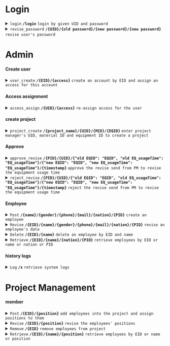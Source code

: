 # Login

<details>
<summary><code>login</code> <code><b>/login</b></code> <code>login by given UID and password</code></summary>

#### Header
| key | value | desciption |
|-----|-------|------------|
|-----|-------|------------|

#### Path Parameters
| key | required | datatype | desciption |
|-----|----------|----------|------------|
|UID|true|string|ID for the user|
|password|true|string|Password for the user|

#### Responses
| http code | content-type | response |
|-----------|--------------|----------|
|200|application/json|{"message": "Login successfully!"}|
|400|application/json|{"message": "Bad request - Invalid UID or password."}|
|500|application/json|{"message": "Server error."}|

</details>

<details>
<summary><code>revise_password</code> <code><b>/{UID}/{old password}/{new password}/{new password}</b></code> <code>revise user's password</code></summary>

<br />New pwd should be different from the old one.

#### Header
| key | value | desciption |
|-----|-------|------------|
|-----|-------|------------|

#### Path Parameters
| key | required | datatype | desciption |
|-----|----------|----------|------------|
|UID|true|string|ID for the user|
|old password|true|string|Old password for the user|
|new password|true|string|New Password for the user|
|new password|true|string|New Password for the user (enter again)|

#### Responses
| http code | content-type | response |
|-----------|--------------|----------|
|200|application/json|{"message": "Revise password successfully!"}|
|400|application/json|{"message": "Bad request - Invalid password."}|
|500|application/json|{"message": "Server error."}|

</details>

# Admin
#### Create user
<details>
<summary><code>user_create</code> <code><b>/{EID}/{access}</b></code> <code>create an account by EID and assign an access for this account </code></summary>

#### Header
| key | value | desciption |
|-----|-------|------------|
|-----|-------|------------|

#### Path Parameters
| key | required | datatype | desciption |
|-----|----------|----------|------------|
|EID|true|string|ID for the employee|
|access|true|string|Access for the user|

#### Responses
| http code | content-type | response |
|-----------|--------------|----------|
|200|application/json|{"message": "Create user successfully!", "UID": "assign_UID", "password": "initial_password"}|
|400|application/json|{"message": "Bad request - Invalid EID or access."}|
|500|application/json|{"message": "Server error."}|

</details>

#### Access assignment
<details>
<summary><code>access_assign</code> <code><b>/{UID}/{access}</b></code> <code>re-assign access for the user </code></summary>

#### Header
| key | value | desciption |
|-----|-------|------------|
|-----|-------|------------|

#### Path Parameters
| key | required | datatype | desciption |
|-----|----------|----------|------------|
|UID|true|string|ID for the user|
|access|true|string|Access for the user|

#### Responses
| http code | content-type | response |
|-----------|--------------|----------|
|200|application/json|{"message": "Re-assign user's access successfully!"}|
|400|application/json|{"message": "Bad request - Invalid UID or access."}|
|500|application/json|{"message": "Server error."}|

</details>

#### create project
<details>
<summary><code>project_create</code> <code><b>/{project_name}/{UID}/{MID}/{EQID}</b></code> <code>enter project manager's UID, material ID and equipment ID to create a project </code></summary>

#### Header
| key | value | desciption |
|-----|-------|------------|
|-----|-------|------------|

#### Path Parameters
| key | required | datatype | desciption |
|-----|----------|----------|------------|
|PName|true|string|Project name|
|UID|true|string|ID for the PM|
|MID|true|string|ID for the material|
|EQID|true|string|ID for the equipment|

#### Responses
| http code | content-type | response |
|-----------|--------------|----------|
|200|application/json|{"message": "Create project successfully!", "PID": "initial PID", "UID": "UID", "material": "list for material", "equipment": "list for equipment"}|
|400|application/json|{"message": "Bad request - Invalid UID or MID or EQID."}|
|500|application/json|{"message": "Server error."}|

</details>

#### Approve
<details>
<summary><code>approve_revise</code> <code><b>/{PID}/{UID}/{"old EQID": "EQID", "old EQ_usageTime": "EQ_usageTime"}/{"new EQID": "EQID", "new EQ_usageTime": "EQ_usageTime"}/{timestamp}</b></code> <code>approve the revise send from PM to revise the equipment usage time </code></summary>

#### Header
| key | value | desciption |
|-----|-------|------------|
|-----|-------|------------|

#### Path Parameters
| key | required | datatype | desciption |
|-----|----------|----------|------------|
|PID|true|string|ID for the project|
|UID|true|string|ID for the PM|
|{"old EQID": "EQID", "old EQ_usageTime": "EQ_usageTime"}|true|json|Old content of the daily record|
|{"new EQID": "EQID", "new EQ_usageTime": "EQ_usageTime"}|true|json|New content of the daily record|
|timestamp|true|timestamp|System produce|

#### Responses
| http code | content-type | response |
|-----------|--------------|----------|
|200|application/json|{"message": "Approve the resive successfully!"}|
|500|application/json|{"message": "Server error."}|

</details>

<details>
<summary><code>reject_revise</code> <code><b>/{PID}/{UID}/{"old EQID": "EQID", "old EQ_usageTime": "EQ_usageTime"}/{"new EQID": "EQID", "new EQ_usageTime": "EQ_usageTime"}/{timestamp}</b></code> <code>reject the revise send from PM to revise the equipment usage time </code></summary>

#### Header
| key | value | desciption |
|-----|-------|------------|
|-----|-------|------------|

#### Path Parameters
| key | required | datatype | desciption |
|-----|----------|----------|------------|
|PID|true|string|ID for the project|
|UID|true|string|ID for the PM|
|{"old EQID": "EQID", "old EQ_usageTime": "EQ_usageTime"}|true|json|Old content of the daily record|
|{"new EQID": "EQID", "new EQ_usageTime": "EQ_usageTime"}|true|json|New content of the daily record|
|timestamp|true|timestamp|System produce|

#### Responses
| http code | content-type | response |
|-----------|--------------|----------|
|200|application/json|{"message": "Approve the resive successfully!"}|
|500|application/json|{"message": "Server error."}|

</details>

#### Employee
<details>
<summary><code>Post</code> <code><b>/{name}/{gender}/{phone}/{mail}/{nation}/{PID}</b></code> <code>create an employee </code></summary>

#### Header
| key | value | desciption |
|-----|-------|------------|
|-----|-------|------------|

#### Path Parameters
| key | required | datatype | desciption |
|-----|----------|----------|------------|
|name|true|string|Name for the employee|
|gender|true|int|Gender for the employee. 1 for male, 2 for female.|
|phone|true|string|Phone for the employee|
|mail|true|string|Mail for the employee|
|nation|true|string|Nationality for the employee|
|PID|false|string|ID for the project that the employee works on|

#### Responses
| http code | content-type | response |
|-----------|--------------|----------|
|200|application/json|{"message": "Create an employee successfully!", "EID": "initial EID"}|
|400|application/json|{"message": "Bad request - Invalid gender or PID."}|
|500|application/json|{"message": "Server error."}|

</details>

<details>
<summary><code>Revise</code> <code><b>/{EID}/{name}/{gender}/{phone}/{mail}/{nation}/{PID}</b></code> <code>revise an employee's data </code></summary>

#### Header
| key | value | desciption |
|-----|-------|------------|
|-----|-------|------------|

#### Path Parameters
| key | required | datatype | desciption |
|-----|----------|----------|------------|
|EID|true|string|ID for the employee|
|name|true|string|Name for the employee|
|gender|true|int|Gender for the employee. 1 for male, 2 for female.|
|phone|true|string|Phone for the employee|
|mail|true|string|Mail for the employee|
|nation|true|string|Nationality for the employee|
|PID|false|string|ID for the project that the employee works on|

#### Responses
| http code | content-type | response |
|-----------|--------------|----------|
|200|application/json|{"message": "Revise an employee successfully!"}|
|400|application/json|{"message": "Bad request - Invalid EID or gender or PID."}|
|500|application/json|{"message": "Server error."}|

</details>

<details>
<summary><code>Delete</code> <code><b>/{EID}/{name}</b></code> <code>delete an employee by EID and name </code></summary>

<br />marked as delete

#### Header
| key | value | desciption |
|-----|-------|------------|
|-----|-------|------------|

#### Path Parameters
| key | required | datatype | desciption |
|-----|----------|----------|------------|
|EID|true|string|ID for the employee|
|name|true|string|Name for the employee|

#### Responses
| http code | content-type | response |
|-----------|--------------|----------|
|200|application/json|{"message": "Delete an employee successfully!"}|
|400|application/json|{"message": "Bad request - Invalid EID or name."}|
|500|application/json|{"message": "Server error."}|

</details>

<details>
<summary><code>Retrieve</code> <code><b>/{EID}/{name}/{nation}/{PID}</b></code> <code>retrieve employees by EID or name or nation or PID </code></summary>

#### Header
| key | value | desciption |
|-----|-------|------------|
|-----|-------|------------|

#### Path Parameters
| key | required | datatype | desciption |
|-----|----------|----------|------------|
|EID|false|string|ID for the employee|
|name|false|string|Name for the employee|
|nation|false|string|Nationality for the employee|
|PID|false|string|ID for the project that the employee works on|

#### Responses
| http code | content-type | response |
|-----------|--------------|----------|
|200|application/json|{"message": "Retrieve employees successfully!", "employees": "list for employees' data"}|
|400|application/json|{"message": "Bad request - Invalid EID or name or nation or PID."}|
|500|application/json|{"message": "Server error."}|

</details>

#### history logs
<details>
<summary><code>Log</code> <code><b>/x</b></code> <code>retrieve system logs </code></summary>

#### Header
| key | value | desciption |
|-----|-------|------------|
|-----|-------|------------|

#### Path Parameters
| key | required | datatype | desciption |
|-----|----------|----------|------------|
|-----|----------|----------|------------|

#### Responses
| http code | content-type | response |
|-----------|--------------|----------|
|200|application/json|{"message": "Retrieve system logs successfully!", "logs": "list of logs"}|
|500|application/json|{"message": "Server error."}|

</details>

# Project Management

#### member
<details>
<summary><code>Post</code> <code><b>/{EID}/{position}</b></code> <code>add employees into the project and assign positions to them </code></summary>

#### Header
| key | value | desciption |
|-----|-------|------------|
|-----|-------|------------|

#### Path Parameters
| key | required | datatype | desciption |
|-----|----------|----------|------------|
|EID|true|string|ID for the employee|
|position|true|string|positions for the employee|

#### Responses
| http code | content-type | response |
|-----------|--------------|----------|
|200|application/json|{"message": "Add employee successfully!"}|
|400|application/json|{"message": "Bad request - Invalid EID."}|
|500|application/json|{"message": "Server error."}|

</details>

<details>
<summary><code>Revise</code> <code><b>/{EID}/{position}</b></code> <code>revise the employees' positions </code></summary>

#### Header
| key | value | desciption |
|-----|-------|------------|
|-----|-------|------------|

#### Path Parameters
| key | required | datatype | desciption |
|-----|----------|----------|------------|
|EID|true|string|ID for the employee|
|position|true|string|positions for the employee|

#### Responses
| http code | content-type | response |
|-----------|--------------|----------|
|200|application/json|{"message": "Resive employee's positions successfully!"}|
|400|application/json|{"message": "Bad request - Invalid EID."}|
|500|application/json|{"message": "Server error."}|

</details>

<details>
<summary><code>Remove</code> <code><b>/{EID}</b></code> <code>remove employees from project</code></summary>

#### Header
| key | value | desciption |
|-----|-------|------------|
|-----|-------|------------|

#### Path Parameters
| key | required | datatype | desciption |
|-----|----------|----------|------------|
|EID|true|string|ID for the employee|

#### Responses
| http code | content-type | response |
|-----------|--------------|----------|
|200|application/json|{"message": "Remove employee successfully!"}|
|400|application/json|{"message": "Bad request - Invalid EID."}|
|500|application/json|{"message": "Server error."}|

</details>

<details>
<summary><code>Retrieve</code> <code><b>/{EID}/{name}/{position}</b></code> <code>retrieve employees by EID or name or position </code></summary>

#### Header
| key | value | desciption |
|-----|-------|------------|
|-----|-------|------------|

#### Path Parameters
| key | required | datatype | desciption |
|-----|----------|----------|------------|
|EID|false|string|ID for the employee|
|name|false|string|name for the employee|
|position|false|string|position for the employee|

#### Responses
| http code | content-type | response |
|-----------|--------------|----------|
|200|application/json|{"message": "Retrieve employees successfully!", "employees": "list of employees"}|
|400|application/json|{"message": "Bad request - Invalid EID or name or position."}|
|500|application/json|{"message": "Server error."}|

</details>